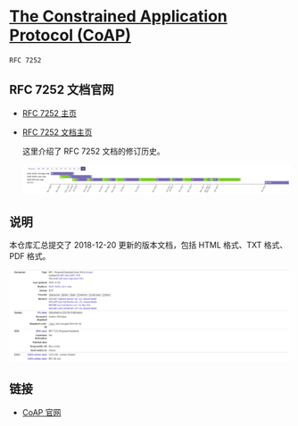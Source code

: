 # [The Constrained Application Protocol (CoAP)](http://www.rfc-editor.org/info/rfc7252)

```
RFC 7252
```

## RFC 7252 文档官网

- [RFC 7252 主页](http://www.rfc-editor.org/info/rfc7252)
- [RFC 7252 文档主页](https://datatracker.ietf.org/doc/rfc7252/)

    这里介绍了 RFC 7252 文档的修订历史。

    ![](./images/RFC7252-Doc-Versions.png)

## 说明

本仓库汇总提交了 2018-12-20 更新的版本文档，包括 HTML 格式、TXT 格式、PDF 格式。

![](./images/RFC7252-Doc-Versions-1.png)

## 链接

- [CoAP 官网](http://coap.technology/)
